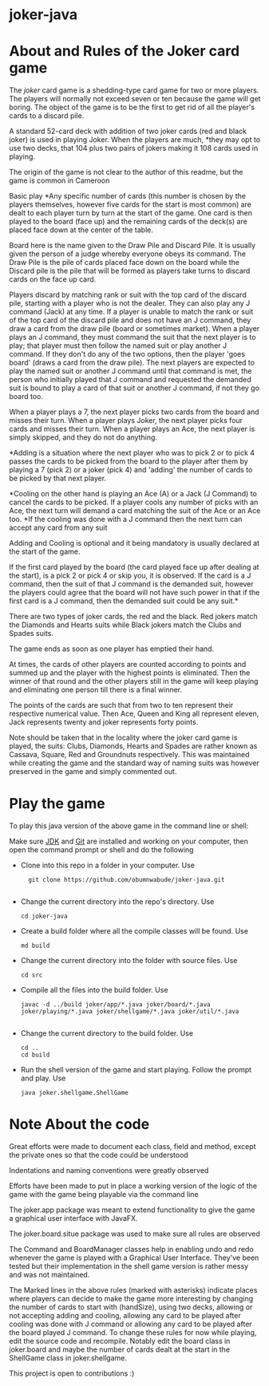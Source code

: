 # joker-java 

# About and Rules of the Joker card game

The <i>joker</i> card game is a shedding-type card game for two or more players. The players will normally not exceed seven or ten because the game will get boring. The object of the game is to be the first to get rid of all the player's cards to a discard pile. 

A standard 52-card deck with addition of two joker cards (red and black joker) is used in playing Joker. When the players are much, *they may opt to use two decks, that 104 plus two pairs of jokers making it 108 cards used in playing. 

The origin of the game is not clear to the author of this readme, but the game is common in Cameroon

Basic play
*Any specific number of cards (this number is chosen by the players themselves, however five cards for the start is most common) are dealt to each player turn by turn at the start of the game. One card is then played to the board (face up) and the remaining cards of the deck(s) are placed face down at the center of the table.

Board here is the name given to the Draw Pile and Discard Pile. It is usually given the person of a judge whereby everyone obeys its command. The Draw Pile is the pile of cards placed face down on the board while the Discard pile is the pile that will be formed as players take turns to discard cards on the face up card. 

Players discard by matching rank or suit with the top card of the discard pile, starting with a player who is not the dealer. They can also play any J command (Jack) at any time. If a player is unable to match the rank or suit of the top card of the discard pile and does not have an J command, they draw a card from the draw pile (board or sometimes market). When a player plays an J command, they must command the suit that the next player is to play; that player must then follow the named suit or play another J command. If they don't do any of the two options, then the player 'goes board' (draws a card from the draw pile). The next players are expected to play the named suit or another J command until that command is met, the person who initially played that J command and requested the demanded suit is bound to play a card of that suit or another J command, if not they go board too. 


When a player plays a 7, the next player picks two cards from the board and misses their turn. When a player plays Joker, the next player picks four cards and misses their turn. When a player plays an Ace, the next player is simply skipped, and they do not do anything. 

*Adding is a situation where the next player who was to pick 2 or to pick 4 passes the cards to be picked from the board to the player after them by playing a 7 (pick 2) or a joker (pick 4) and 'adding' the number of cards to be picked by that next player. 

*Cooling on the other hand is playing an Ace (A) or a Jack (J Command) to cancel the cards to be picked. If a player cools any number of picks with an Ace, the next turn will demand a card matching the suit of the Ace or an Ace too. *If the cooling was done with a J command then the next turn can accept any card from any suit

Adding and Cooling is optional and it being mandatory is usually declared at the start of the game.

If the first card played by the board (the card played face up after dealing at the start), is a pick 2 or pick 4 or skip you, it is observed. If the card is a J command, then the suit of that J command is the demanded suit, however the players could agree that the board will not have such power in that if the first card is a J command, then the demanded suit could be any suit.*

There are two types of joker cards, the red and the black. Red jokers match the Diamonds and Hearts suits while Black jokers match the Clubs and Spades suits.

The game ends as soon as one player has emptied their hand. 

At times, the cards of other players are counted according to points and summed up and the player with the highest points is eliminated. Then the winner of that round and the other players still in the game will keep playing and eliminating one person till there is a final winner. 

The points of the cards are such that from two to ten represent their respective numerical value. Then Ace, Queen and King all represent eleven, Jack represents twenty and joker represents forty points. 

Note should be taken that in the locality where the joker card game is played, the suits: Clubs, Diamonds, Hearts and Spades are rather known as Cassava, Square, Red and Groundnuts respectively. This was maintained while creating the game and the standard way of naming suits was however preserved in the game and simply commented out.

# Play the game
To play this java version of the above game in the command line or shell: 

Make sure [JDK](https://https://docs.oracle.com/cd/E19182-01/820-7851/inst_cli_jdk_javahome_t/) and [Git](https://git-scm.com/downloads) are installed and working on your computer, then open the command prompt or shell and do the following 

* Clone into this repo in a folder in your computer. Use
	```shell
      git clone https://github.com/obumnwabude/joker-java.git
 

* Change the current directory into the repo's directory. Use 
	```shell 
    cd joker-java
    ```

* Create a build folder where all the compile classes will be found. Use 
	```shell
    md build
    ```

* Change the current directory into the folder with source files. Use
	```shell
    cd src
    ```

* Compile all the files into the build folder. Use
	```shell 
    javac -d ../build joker/app/*.java joker/board/*.java joker/playing/*.java joker/shellgame/*.java joker/util/*.java
    

* Change the current directory to the build folder. Use 
	```shell
    cd ..
    cd build
    ```

* Run the shell version of the game and start playing. Follow the prompt and play. Use 
	```shell
    java joker.shellgame.ShellGame
    ```


# Note About the code 
Great efforts were made to document each class, field and method, except the private ones so that the code could be understood 

Indentations and naming conventions were greatly observed 

Efforts have been made to put in place a working version of the logic of the game with the game being playable via the command line 

The joker.app package was meant to extend functionality to give the game a graphical user interface with JavaFX. 

The joker.board.situe package was used to make sure all rules are observed

The Command and BoardManager classes help in enabling undo and redo whenever the game is played with a Graphical User Interface. They've been tested but their implementation in the shell game version is rather messy and was not maintained. 

The Marked lines in the above rules (marked with asterisks) indicate places where players can decide to make the game more interesting by changing the number of cards to start with (handSize), using two decks, allowing or not accepting adding and cooling, allowing any card to be played after cooling was done with J command or allowing any card to be played after the board played J command. To change these rules for now while playing, edit the source code and recompile. Notably edit the board class in joker.board and maybe the number of cards dealt at the start in the ShellGame class in joker.shellgame. 

This project is open to contributions :)
